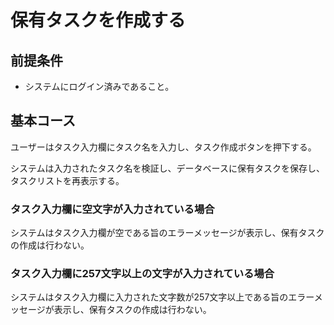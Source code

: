 # 保有タスクを作成する

## 前提条件

- システムにログイン済みであること。

## 基本コース

ユーザーはタスク入力欄にタスク名を入力し、タスク作成ボタンを押下する。

システムは入力されたタスク名を検証し、データベースに保有タスクを保存し、タスクリストを再表示する。

### タスク入力欄に空文字が入力されている場合

システムはタスク入力欄が空である旨のエラーメッセージが表示し、保有タスクの作成は行わない。

### タスク入力欄に257文字以上の文字が入力されている場合

システムはタスク入力欄に入力された文字数が257文字以上である旨のエラーメッセージが表示し、保有タスクの作成は行わない。
